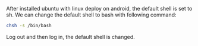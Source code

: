 After installed ubuntu with linux deploy on android, the default shell is set to sh. We can change the default shell to bash with following command:

```bash
chsh -s /bin/bash
```

Log out and then log in, the default shell is changed.
